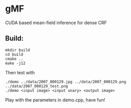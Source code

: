 # gMF

CUDA based mean-field inference for dense CRF

## Build:
```
mkdir build
cd build
cmake ..
make -j12
```

Then test with 

```
./demo ../data/2007_000129.jpg ../data/2007_000129.png ../data/2007_000129_test.png
./demo <input image> <input unary> <output image>
```

Play with the parameters in demo.cpp, have fun!
